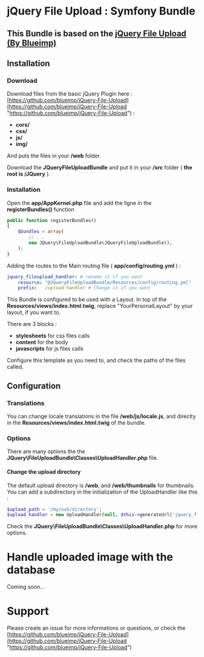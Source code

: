 jQuery File Upload : Symfony Bundle
===

This Bundle is based on the [jQuery File Upload](http://blueimp.github.com/jQuery-File-Upload/ "jQuery File Upload") [(By Blueimp)](https://github.com/blueimp "(By Blueimp)")
---

Installation
---
### Download ###


Download files from the basic jQuery Plugin here : [https://github.com/blueimp/jQuery-File-Upload](https://github.com/blueimp/jQuery-File-Upload "https://github.com/blueimp/jQuery-File-Upload") :
* **cors/**
* **css/**
* **js/**
* **img/**

And puts the files in your **/web** folder.

Download the **JQueryFileUploadBundle** and put it in your **/src** folder ( **the root is /JQuery** ).

### Installation ###

Open the **app/AppKernel.php** file and add the ligne in the **registerBundles()** function
```php
public function registerBundles()
{
    $bundles = array(
        // ...
        new JQuery\FileUploadBundle\JQueryFileUploadBundle(),
    );
}
```

Adding the routes to the Main routing file ( **app/config/routing.yml** ) :
```yml
jquery_fileupload_handler: # rename it if you want
    resource: "@JQueryFileUploadBundle/Resources/config/routing.yml"
    prefix:   /upload-handler # Change it if you want
```

This Bundle is configured to be used with a Layout. In top of the **Resources/views/index.html.twig**, replace "YourPersonalLayout" by your layout, if you want to.

There are 3 blocks :
* **stylesheets** for css files calls
* **content** for the body 
* **javascripts** for js files calls

Configure this template as you need to, and check the paths of the files called.

Configuration
---
### Translations
You can change locale translations in the file **/web/js/locale.js**, and direclty in the **Resources/views/index.html.twig** of the bundle.

### Options
There are many options the the **JQuery\FileUploadBundle\Classes\UploadHandler.php** file.  

#### Change the upload directory
The default upload directory is **/web**, and **/web/thumbnails** for thumbnails. You can add a subdirectory in the initialization of the UploadHandler like this :

```php
$upload_path = '/my/sub/directory';
$upload_handler = new UploadHandler(null, $this->generateUrl('jquery_fileupload_add'), $upload_path);
```

Check the **JQuery\FileUploadBundle\Classes\UploadHandler.php** for more options.

Handle uploaded image with the database
===
Coming soon...


Support 
===
Please create an issue for more informations or questions, or check the [https://github.com/blueimp/jQuery-File-Upload](https://github.com/blueimp/jQuery-File-Upload "https://github.com/blueimp/jQuery-File-Upload")
